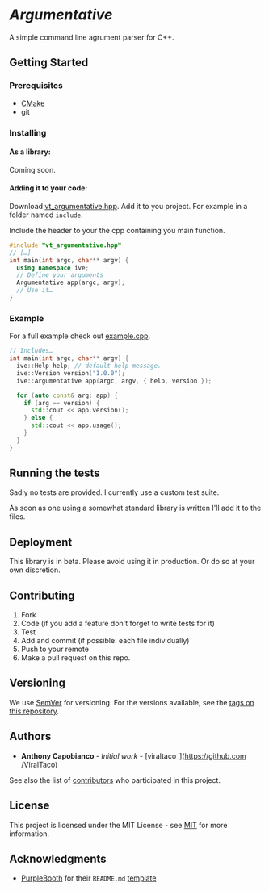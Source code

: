# *Argumentative*

A simple command line agrument parser for C++.

## Getting Started
### Prerequisites

* [CMake](https://cmake.org) 
* git

### Installing 

#### As a library:
Coming soon. 

#### Adding it to your code:
Download [vt_argumentative.hpp](./vt_argumentative.hpp).
Add it to you project. For example in a folder named `include`.

Include the header to your the cpp containing you main function.
```c++
#include "vt_argumentative.hpp"
// […]
int main(int argc, char** argv) {
  using namespace ive;
  // Define your arguments
  Argumentative app(argc, argv);
  // Use it…
}
```
### Example
For a full example check out [example.cpp](./example.cpp).
```c++
// Includes…
int main(int argc, char** argv) {
  ive::Help help; // default help message.
  ive::Version version("1.0.0");
  ive::Argumentative app(argc, argv, { help, version });

  for (auto const& arg: app) {
    if (arg == version) {
      std::cout << app.version();
    } else {
      std::cout << app.usage();
    }
  }
}
```
## Running the tests

Sadly no tests are provided. I currently use a custom test suite. 

As soon as one using a somewhat standard library is written I'll add it to
 the files. 

## Deployment

This library is in beta. Please avoid using it in production. 
Or do so at your own discretion.

## Contributing

 1. Fork
 2. Code (if you add a feature don't forget to write tests for it)
 3. Test 
 4. Add and commit (if possible: each file individually)
 5. Push to your remote
 6. Make a pull request on this repo.

## Versioning

We use [SemVer](http://semver.org/) for versioning. 
For the versions available, see the [tags on this repository](https://github.com/ViralTaco/Argumentative/tags). 

## Authors

* **Anthony Capobianco** - *Initial work* - [viraltaco_](https://github.com
/ViralTaco)

See also the list of [contributors](https://github.com/your/project/contributors) who participated in this project.

## License

This project is licensed under the MIT License - 
see [MIT](https://opensource.org/licenses/MIT) for more information.

## Acknowledgments

* [PurpleBooth](https://github.com/PurpleBooth/) for their `README.md` [template](https://gist.github.com/PurpleBooth/109311bb0361f32d87a2)
